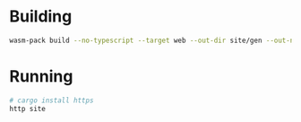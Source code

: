 # Building
```bash
wasm-pack build --no-typescript --target web --out-dir site/gen --out-name record --dev
```

# Running
```bash
# cargo install https
http site
```
